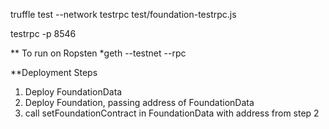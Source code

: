 truffle test --network testrpc test/foundation-testrpc.js 
<p>testrpc -p 8546</p>

** To run on Ropsten
*geth --testnet --rpc

**Deployment Steps
1. Deploy FoundationData
2. Deploy Foundation, passing address of FoundationData
3. call setFoundationContract in FoundationData with address from step 2
